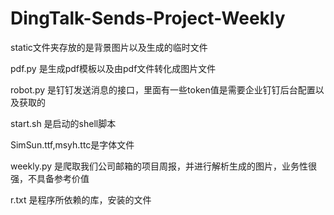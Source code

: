 # DingTalk-Sends-Project-Weekly


static文件夹存放的是背景图片以及生成的临时文件

pdf.py 是生成pdf模板以及由pdf文件转化成图片文件 

robot.py 是钉钉发送消息的接口，里面有一些token值是需要企业钉钉后台配置以及获取的

start.sh 是启动的shell脚本

SimSun.ttf,msyh.ttc是字体文件

weekly.py 是爬取我们公司邮箱的项目周报，并进行解析生成的图片，业务性很强，不具备参考价值

r.txt  是程序所依赖的库，安装的文件
